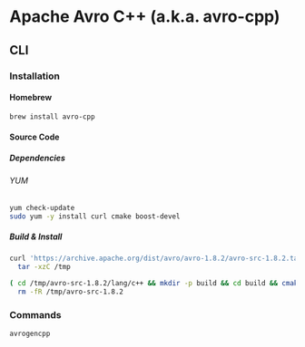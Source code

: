 # Apache Avro C++ (a.k.a. avro-cpp)

## CLI

### Installation

#### Homebrew

```sh
brew install avro-cpp
```

#### Source Code

##### Dependencies

###### YUM

```sh
yum check-update
sudo yum -y install curl cmake boost-devel
```

##### Build & Install

```sh
curl 'https://archive.apache.org/dist/avro/avro-1.8.2/avro-src-1.8.2.tar.gz' | \
  tar -xzC /tmp
```

```sh
( cd /tmp/avro-src-1.8.2/lang/c++ && mkdir -p build && cd build && cmake -G "Unix Makefiles" -D CMAKE_BUILD_TYPE=Release .. && sudo make install ) && \
  rm -fR /tmp/avro-src-1.8.2
```

### Commands

```sh
avrogencpp
```
